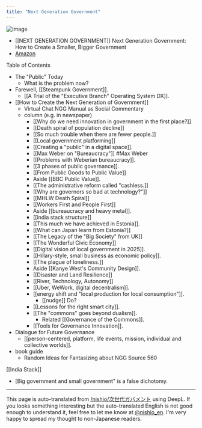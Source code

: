 ```yaml
---
title: "Next Generation Government"
---
```


![image](https://gyazo.com/0e6a6df14dc5582f34aece6b6272c179/thumb/1000)
- [[NEXT GENERATION GOVERNMENT]] Next Generation Government: How to Create a Smaller, Bigger Government
- [Amazon](https://amzn.to/41zKheB)

Table of Contents
- The "Public" Today
    - What is the problem now?
- Farewell, [[Steampunk Government]].
    - [[A Trial of the "Executive Branch" Operating System DX]].
- [[How to Create the Next Generation of Government]]
    - Virtual Chat NGG Manual as Social Commentary
    - column (e.g. in newspaper)
        - [[Why do we need innovation in government in the first place?]]
        - [[Death spiral of population decline]]
        - [[So much trouble when there are fewer people.]]
        - [[Local government platforming]]
        - [[Creating a "public" in a digital space]].
        - [[Max Weber on "Bureaucracy"]] #Max Weber
        - [[Problems with Weberian bureaucracy]].
        - [[3 phases of public governance]].
        - [[From Public Goods to Public Value]]
        - Aside [[BBC Public Value]].
        - [[The administrative reform called "cashless.]]
        - [[Why are governors so bad at technology?"]]
        - [[MHLW Death Spiral]]
        - [[Workers First and People First]]
        - Aside [[bureaucracy and heavy metal]].
        - [[india stack structure]]
        - [[This much we have achieved in Estonia]].
        - [[What can Japan learn from Estonia?]]
        - [[The Legacy of the "Big Society" from UK]]
        - [[The Wonderful Civic Economy]]
        - [[Digital vision of local government in 2025]].
        - [[Hillary-style, small business as economic policy]].
        - [[The plague of loneliness.]]
        - Aside [[Kanye West's Community Design]].
        - [[Disaster and Land Resilience]]
        - [[River, Technology, Autonomy]]
        - [[Uber, WeWork, digital decentralism]].
        - [[energy shift and "local production for local consumption"]].
            - [[nudge]] Do?
        - [[Lessons for the right smart city]].
        - [[The "commons" goes beyond dualism]].
            - Related [[Governance of the Commons]].
        - [[Tools for Governance Innovation]].
- Dialogue for Future Governance
    - [[person-centered, platform, life events, mission, individual and collective worlds]].
- book guide
    - Random Ideas for Fantasizing about NGG Source 560

[[India Stack]]


- [Big government and small government" is a false dichotomy.



---
This page is auto-translated from [/nishio/次世代ガバメント](https://scrapbox.io/nishio/次世代ガバメント) using DeepL. If you looks something interesting but the auto-translated English is not good enough to understand it, feel free to let me know at [@nishio_en](https://twitter.com/nishio_en). I'm very happy to spread my thought to non-Japanese readers.